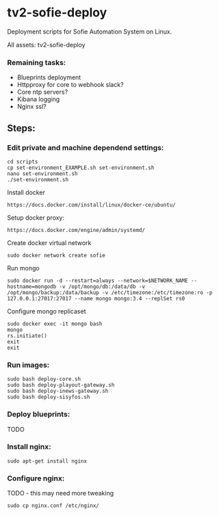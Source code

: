 # tv2-sofie-deploy
Deployment scripts for Sofie Automation System on Linux.


All assets: tv2-sofie-deploy
### Remaining tasks:
- Blueprints deployment
- Httpproxy for core to webhook slack?
- Core ntp servers?
- Kibana logging
- Nginx ssl?

    
## Steps:

### Edit private and machine dependend settings:
```
cd scripts
cp set-environment_EXAMPLE.sh set-environment.sh
nano set-environment.sh
./set-environment.sh
```
Install docker
```
https://docs.docker.com/install/linux/docker-ce/ubuntu/
```
Setup docker proxy:
```
https://docs.docker.com/engine/admin/systemd/ 
```
Create docker virtual network
```
sudo docker network create sofie
```
Run mongo
```
sudo docker run -d --restart=always --network=$NETWORK_NAME --hostname=mongodb -v /opt/mongo/db:/data/db -v /opt/mongo/backup:/data/backup -v /etc/timezone:/etc/timezone:ro -p 127.0.0.1:27017:27017 --name mongo mongo:3.4 --replSet rs0
```
Configure mongo replicaset
```
sudo docker exec -it mongo bash
mongo
rs.initiate()
exit
exit
```

### Run images:
```
sudo bash deploy-core.sh
sudo bash deploy-playout-gateway.sh
sudo bash deploy-inews-gateway.sh
sudo bash deploy-sisyfos.sh
```
### Deploy blueprints:
TODO
### Install nginx:
````
sudo apt-get install nginx
````
### Configure nginx:
TODO - this may need more tweaking
```
sudo cp nginx.conf /etc/nginx/
```